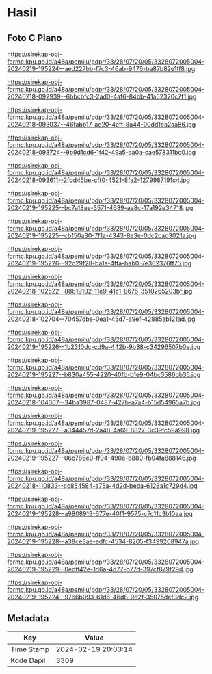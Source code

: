 # Hasil

## Foto C Plano

https://sirekap-obj-formc.kpu.go.id/a48a/pemilu/pdpr/33/28/07/20/05/3328072005004-20240219-195224--aed227bb-f7c3-46ab-9476-ba87b82e1ff8.jpg

https://sirekap-obj-formc.kpu.go.id/a48a/pemilu/pdpr/33/28/07/20/05/3328072005004-20240218-092939--6bbcbfc3-2ad0-4af6-84bb-41a52320c7f1.jpg

https://sirekap-obj-formc.kpu.go.id/a48a/pemilu/pdpr/33/28/07/20/05/3328072005004-20240218-093037--46fabb17-ae20-4cff-8a44-00dd1ea2aa86.jpg

https://sirekap-obj-formc.kpu.go.id/a48a/pemilu/pdpr/33/28/07/20/05/3328072005004-20240218-093724--9b9d1cd6-1f42-49a5-aa0a-cae578311bc0.jpg

https://sirekap-obj-formc.kpu.go.id/a48a/pemilu/pdpr/33/28/07/20/05/3328072005004-20240218-093611--2fbd45be-cff0-4521-8fa2-1279987191c4.jpg

https://sirekap-obj-formc.kpu.go.id/a48a/pemilu/pdpr/33/28/07/20/05/3328072005004-20240219-195225--bc7a18ae-3571-4689-ae8c-17a192e34718.jpg

https://sirekap-obj-formc.kpu.go.id/a48a/pemilu/pdpr/33/28/07/20/05/3328072005004-20240219-195225--cbf50a30-7f1a-4343-8e3e-0dc2cad3021a.jpg

https://sirekap-obj-formc.kpu.go.id/a48a/pemilu/pdpr/33/28/07/20/05/3328072005004-20240219-195226--92c29f28-ba1a-4ffa-bab0-7e362376ff75.jpg

https://sirekap-obj-formc.kpu.go.id/a48a/pemilu/pdpr/33/28/07/20/05/3328072005004-20240218-102522--88619102-11e9-41c1-8675-3510265203bf.jpg

https://sirekap-obj-formc.kpu.go.id/a48a/pemilu/pdpr/33/28/07/20/05/3328072005004-20240218-102704--70457dbe-0ea1-45d7-a9ef-42885ab121ad.jpg

https://sirekap-obj-formc.kpu.go.id/a48a/pemilu/pdpr/33/28/07/20/05/3328072005004-20240219-195226--1b2310dc-cd9a-442b-9b38-c34296507b0e.jpg

https://sirekap-obj-formc.kpu.go.id/a48a/pemilu/pdpr/33/28/07/20/05/3328072005004-20240219-195227--b830a455-4220-40fb-b1e9-04bc3586bb35.jpg

https://sirekap-obj-formc.kpu.go.id/a48a/pemilu/pdpr/33/28/07/20/05/3328072005004-20240218-104307--34ba3987-0487-427b-a7a4-b15d54965a7b.jpg

https://sirekap-obj-formc.kpu.go.id/a48a/pemilu/pdpr/33/28/07/20/05/3328072005004-20240219-195227--a344457d-2a48-4a69-8827-3c39fc59a998.jpg

https://sirekap-obj-formc.kpu.go.id/a48a/pemilu/pdpr/33/28/07/20/05/3328072005004-20240219-195227--06c786e0-ff04-490e-b880-fb04fa888146.jpg

https://sirekap-obj-formc.kpu.go.id/a48a/pemilu/pdpr/33/28/07/20/05/3328072005004-20240218-110833--cc854584-a75a-4d2d-beba-6128a1c729d4.jpg

https://sirekap-obj-formc.kpu.go.id/a48a/pemilu/pdpr/33/28/07/20/05/3328072005004-20240219-195228--a9808913-677e-40f1-9575-c7c11c3b10ea.jpg

https://sirekap-obj-formc.kpu.go.id/a48a/pemilu/pdpr/33/28/07/20/05/3328072005004-20240219-195228--a38ce3ae-edfc-4534-8205-f3499208947a.jpg

https://sirekap-obj-formc.kpu.go.id/a48a/pemilu/pdpr/33/28/07/20/05/3328072005004-20240219-195229--0edff42e-1d6a-4d77-b77d-397cf879f29d.jpg

https://sirekap-obj-formc.kpu.go.id/a48a/pemilu/pdpr/33/28/07/20/05/3328072005004-20240219-195224--9766b093-61d6-46d8-9d2f-35075def3dc2.jpg


## Metadata

| Key        | Value               |
| ---------- | ------------------- |
| Time Stamp | 2024-02-19 20:03:14 |
| Kode Dapil | 3309                |



